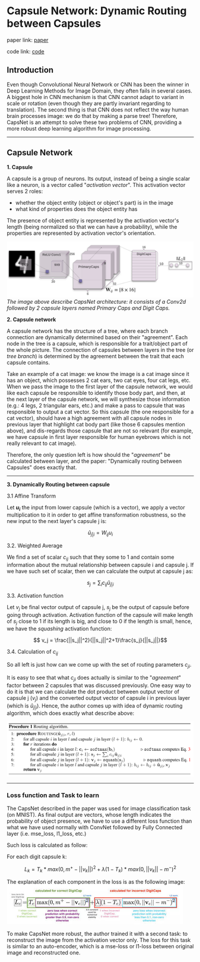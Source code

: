 # Capsule Network: Dynamic Routing between Capsules

paper link: [paper](https://arxiv.org/pdf/1710.09829.pdf)

code link: [code](https://github.com/gram-ai/capsule-networks)

## Introduction

Even though Convolutional Neural Network or CNN has been the winner in Deep Learning Methods for Image Domain, they often fails in several cases. A biggest hole in CNN mechanism is that CNN cannot adapt to variant in scale or rotation (even though they are partly invariant regarding to translation). The second thing is that CNN does not reflect the way human brain processes image: we do that by making a parse tree! Therefore, CapsNet is an attempt to solve these two problems of CNN, providing a more robust deep learning algorithm for image processing.

****
## Capsule Network

**1. Capsule**
   
A capsule is a group of neurons. Its output, instead of being a single scalar like a neuron, is a vector called "*activation vector*". This activation vector serves 2 roles:
- whether the object entity (object or object's part) is in the image
- what kind of properties does the object entity has

The presence of object entity is represented by the activation vector's length (being normalized so that we can have a probability), while the properties are represented by activation vector's orientation.

![image](capsnet.png)
*The image above describe CapsNet architecture: it consists of a Conv2d followed by 2 capsule layers 
named Primary Caps and Digit Caps.*


**2. Capsule network**

A capsule network has the structure of a tree, where each branch connection are dynamically determined based on their "agreement". Each node in the tree is a capsule, which is responsible for a trait/object part of the whole picture. The connection of capsules between layers in the tree (or *tree branch*) is determined by the agreement between the trait that each capsule contains. 

Take an example of a cat image: we know the image is a cat image since it has an object, which possesses 2 cat ears, two cat eyes, four cat legs, etc. When we pass the image to the first layer of the capsule network, we would like each capsule be responsible to identify those body part, and then, at the next layer of the capsule network, we will synthesize those information (e.g.: 4 legs, 2 triangular ears, etc.) and make a pass to capsule that was responsible to output a cat vector. So this capsule (the one responsible for a cat vector), should have a high agreement with all capsule nodes in previous layer that highlight cat body part (like those 6 capsules mention above), and dis-regards those capsule that are not so relevant (for example, we have capsule in first layer responsible for human eyebrows which is not really relevant to cat image). 

Therefore, the only question left is how should the "*agreement*" be calculated between layer, and the paper: "Dynamically routing between Capsules" does exactly that.

****
**3. Dynamically Routing between capsule**

3.1 Affine Transform

Let **$u_i$** the input from lower capsule (which is a vector), we apply a vector multiplication to it in order to get affine transformation robustness, so the new input to the next layer's capsule j is:

$$\hat{u}_{j|i} = W_{ij}u_i$$

3.2. Weighted Average

We find a set of scalar $c_{ij}$ such that they some to 1 and contain some information about the mutual relationship between capsule i and capsule j. If we have such set of scalar, then we can calculate the output at capsule j as:

$$s_j = \sum_i c_{ij}\hat{u}_{j|i}$$

3.3. Activation function

Let $v_j$ be final vector output of capsule j, $s_j$ be the output of capsule before going through activation. Activation function of the capsule will make length of $s_j$ close to 1 if its length is big, and close to 0 if the length is small, hence, we have the *squashing* activation function:

$$ v_j = \frac{||s_j||^2}{||s_j||^2+1}\frac{s_j}{||s_j||}$$


3.4. Calculation of $c_{ij}$

So all left is just how can we come up with the set of routing parameters $c_{ji}$.

It is easy to see that what $c_{ji}$ does actually is similar to the "*agreement*" factor between 2 capsules that was discussed previously. One easy way to do it is that we can calculate the dot product between output vector of capsule j ($v_j$) and the converted output vector of capsule i in previous layer (which is $\hat{u}_{j|i}$). Hence, the author comes up with idea of dynamic routing algorithm, which does exactly what describe above:

![algorithm](routing-capsnet.png)

****
### Loss function and Task to learn

The CapsNet described in the paper was used for image classification task (on MNIST). As final output are vectors, whose length indicates the probability of object presence, we have to use a different loss function than what we have used normally with ConvNet followed by Fully Connected layer (i.e. mse_loss, l1_loss, etc.)

Such loss is calculated as follow:

For each digit capsule k:

$$L_k = T_k*max(0,m^+-||v_k||)^2+ \lambda(1-T_k)*max(0,||v_k|| - m^-)^2$$

The explanation of each component in the loss is as the following image:
![image](loss.jpg)

To make CapsNet more robust, the author trained it with a second task: to reconstruct the image from the activation vector only. The loss for this task is similar to an auto-encoder, which is a mse-loss or l1-loss between original image and reconstructed one.

